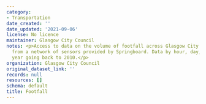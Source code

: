 ```yaml
---
category:
- Transportation
date_created: ''
date_updated: '2021-09-06'
license: No licence
maintainer: Glasgow City Council
notes: <p>Access to data on the volume of footfall across Glasgow City Centre, generated
  from a network of sensors provided by Springboard. Data by hour, day, month and
  year going back to 2010.</p>
organization: Glasgow City Council
original_dataset_link: ''
records: null
resources: []
schema: default
title: Footfall
---
```

